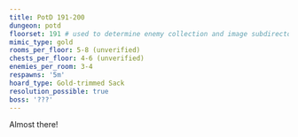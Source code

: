 ```yaml
---
title: PotD 191-200
dungeon: potd
floorset: 191 # used to determine enemy collection and image subdirectory
mimic_type: gold
rooms_per_floor: 5-8 (unverified)
chests_per_floor: 4-6 (unverified)
enemies_per_room: 3-4
respawns: '5m'
hoard_type: Gold-trimmed Sack
resolution_possible: true
boss: '???'
---
```


Almost there!
